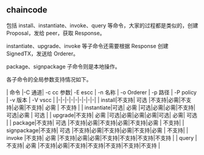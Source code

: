 ## chaincode
包括 install、instantiate、invoke、query 等命令，大家的过程都是类似的，创建 Proposal，发给 peer，获取 Response。

instantiate、upgrade、invoke 等子命令还需要根据 Response 创建 SignedTX，发送给 Orderer。

package、signpackage 子命令则是本地操作。

各子命令的全局参数支持情况如下。

| 命令 |-C 通道| -c cc 参数| -E escc | -n 名称 | -o Orderer | -p 路径 | -P policy | -v 版本 | -V vscc |
|-|-|-|-|-|-|-|-|-|
| install|不支持| 可选 |不支持|必需|不支持|必需|不支持| 必需 | 不支持 |
| instantiate|可选| 必需 |可选|必需|必需|不支持|可选|必需 | 可选 |
| upgrade|不支持| 必需 |可选|必需|必需|必需|可选| 必需| 可选 |
| package|不支持| 可选 |不支持|必需|不支持|必需|不支持|必需 | 不支持|
| signpackage|不支持| 可选 |不支持|必需|不支持|必需|不支持|必需 | 不支持|
| invoke |不支持| 必需 |不支持|必需|必需|不支持|不支持|不支持|不支持 |
| query |不支持| 必需 |不支持|必需|不支持|不支持|不支持|不支持|不支持 |
